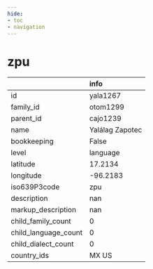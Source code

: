 ```yaml
---
hide:
- toc
- navigation
---
```

# zpu
|                      | info            |
|:---------------------|:----------------|
| id                   | yala1267        |
| family_id            | otom1299        |
| parent_id            | cajo1239        |
| name                 | Yalálag Zapotec |
| bookkeeping          | False           |
| level                | language        |
| latitude             | 17.2134         |
| longitude            | -96.2183        |
| iso639P3code         | zpu             |
| description          | nan             |
| markup_description   | nan             |
| child_family_count   | 0               |
| child_language_count | 0               |
| child_dialect_count  | 0               |
| country_ids          | MX US           |